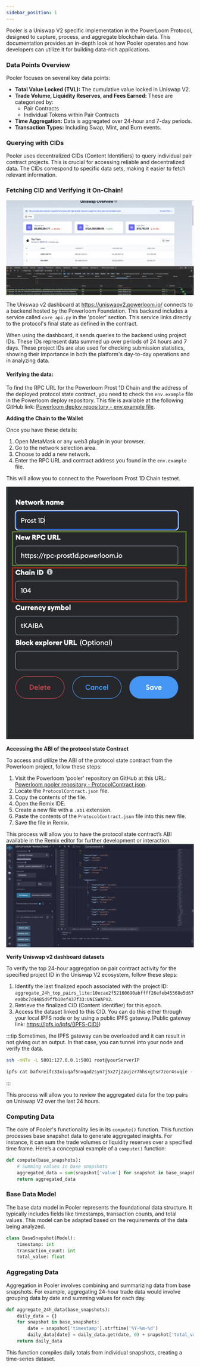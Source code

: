 ```yaml
---
sidebar_position: 1
---
```



Pooler is a Uniswap V2 specific implementation in the PowerLoom Protocol, designed to capture, process, and aggregate blockchain data. This documentation provides an in-depth look at how Pooler operates and how developers can utilize it for building data-rich applications.

### Data Points Overview

Pooler focuses on several key data points:

- **Total Value Locked (TVL):** The cumulative value locked in Uniswap V2.
- **Trade Volume, Liquidity Reserves, and Fees Earned:** These are categorized by:
  - Pair Contracts
  - Individual Tokens within Pair Contracts
- **Time Aggregation:** Data is aggregated over 24-hour and 7-day periods.
- **Transaction Types:** Including Swap, Mint, and Burn events.

### Querying with CIDs

Pooler uses decentralized CIDs (Content Identifiers) to query individual pair contract projects. This is crucial for accessing reliable and decentralized data. The CIDs correspond to specific data sets, making it easier to fetch relevant information.

### Fetching CID and Verifying it On-Chain!
![API Calls for the a certain CID](../../../../static/images/uniswap-inspect.png)

The Uniswap v2 dashboard at https://uniswapv2.powerloom.io/ connects to a backend hosted by the Powerloom Foundation. This backend includes a service called `core_api.py` in the 'pooler' section. This service links directly to the protocol's final state as defined in the contract.

When using the dashboard, it sends queries to the backend using project IDs. These IDs represent data summed up over periods of 24 hours and 7 days. These project IDs are also used for checking submission statistics, showing their importance in both the platform's day-to-day operations and in analyzing data.

#### Verifying the data:
To find the RPC URL for the Powerloom Prost 1D Chain and the address of the deployed protocol state contract, you need to check the `env.example` file in the Powerloom deploy repository. This file is available at the following GitHub link: [Powerloom deploy repository - env.example file](https://github.com/PowerLoom/deploy/blob/testnet_5_pairs/env.example).

**Adding the Chain to the Wallet**

Once you have these details:

1. Open MetaMask or any web3 plugin in your browser.
2. Go to the network selection area.
3. Choose to add a new network.
4. Enter the RPC URL and contract address you found in the `env.example` file.

This will allow you to connect to the Powerloom Prost 1D Chain testnet.

![Chain-Details](../../../../static/images/Chain-details.png)

**Accessing the ABI of the protocol state Contract**

To access and utilize the ABI of the protocol state contract from the Powerloom project, follow these steps:

1. Visit the Powerloom 'pooler' repository on GitHub at this URL: [Powerloom pooler repository - ProtocolContract.json](https://github.com/PowerLoom/pooler/blob/testnet_5_pairs/snapshotter/static/abis/ProtocolContract.json).
2. Locate the `ProtocolContract.json` file.
3. Copy the contents of the file.
4. Open the Remix IDE.
5. Create a new file with a `.abi` extension.
6. Paste the contents of the `ProtocolContract.json` file into this new file.
7. Save the file in Remix.

This process will allow you to have the protocol state contract’s ABI available in the Remix editor for further development or interaction.
![ABI Interacting](../../../../static/images/abi-interaction.png)

**Verify Uniswap v2 dashboard datasets**

To verify the top 24-hour aggregation on pair contract activity for the specified project ID in the Uniswap V2 ecosystem, follow these steps:

1. Identify the last finalized epoch associated with the project ID: `aggregate_24h_top_pairs_lite:10ecae2f52160690abffff26efeb45568e5d67ea0bc7d4485d9ffb10ef437f33:UNISWAPV2`.
2. Retrieve the finalized CID (Content Identifier) for this epoch.
3. Access the dataset linked to this CID. You can do this either through your local IPFS node or by using a public IPFS gateway.(Public gateway link: https://ipfs.io/ipfs/{IPFS-CID})

:::tip
Sometimes, the IPFS gateway can be overloaded and it can result in not giving out an output. In that case, you can tunnel into your node and verify the data. 

```bash
ssh -nNTv -L 5001:127.0.0.1:5001 root@yourServerIP
```

```bash
ipfs cat bafkreifc33xiuqaf5nxqad2syn7j5x27j2pujzr7hhsxgtsr7zor4svqie --api /ip4/127.0.0.1/tcp/5001
```
:::

This process will allow you to review the aggregated data for the top pairs on Uniswap V2 over the last 24 hours.


### Computing Data

The core of Pooler's functionality lies in its `compute()` function. This function processes base snapshot data to generate aggregated insights. For instance, it can sum the trade volumes or liquidity reserves over a specified time frame. Here’s a conceptual example of a `compute()` function:

```python
def compute(base_snapshots):
    # Summing values in base snapshots
    aggregated_data = sum(snapshot['value'] for snapshot in base_snapshots)
    return aggregated_data
```

### Base Data Model

The base data model in Pooler represents the foundational data structure. It typically includes fields like timestamps, transaction counts, and total values. This model can be adapted based on the requirements of the data being analyzed.

```python
class BaseSnapshot(Model):
    timestamp: int
    transaction_count: int
    total_value: float
```

### Aggregating Data

Aggregation in Pooler involves combining and summarizing data from base snapshots. For example, aggregating 24-hour trade data would involve grouping data by date and summing values for each day.

```python
def aggregate_24h_data(base_snapshots):
    daily_data = {}
    for snapshot in base_snapshots:
        date = snapshot['timestamp'].strftime('%Y-%m-%d')
        daily_data[date] = daily_data.get(date, 0) + snapshot['total_value']
    return daily_data
```

This function compiles daily totals from individual snapshots, creating a time-series dataset.
